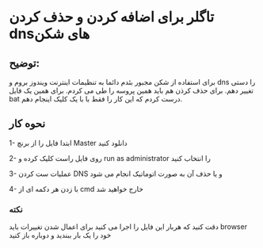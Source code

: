 # تاگلر برای اضافه کردن و حذف کردن dnsهای شکن
## توضیح:
برای استفاده از شکن مجبور بئدم دائما به تنظیمات اینترنت ویندوز بروم و dns را دستی تغییر دهم.
برای حذف کرذن هم باید همین پروسه را طی می کردم.
برای همین یک فایل bat درست کردم که این کار را فقط با با یک کلیک اینجام دهم.

## نحوه کار

1- ابتدا فایل را از برنچ Master  دانلود کنید

2- روی فایل راست کلیک کرده و run as administrator را انتخاب کنید

3- عملیات ست کردن DNS  و یا حذف آن به صورت اتوماتیک انجام می شود

4- با زدن هر دکمه ای از cmd خارج خواهید شد

### نکته
دقت کنید که هربار این فایل را اجرا می کنید برای اعمال شدن تغییرات باید browser خود را یک بار ببندید و دوباره باز کنید
